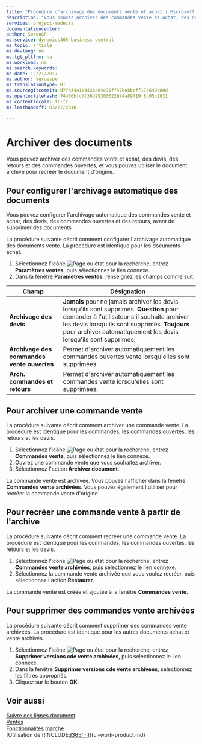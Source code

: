 ```yaml
---
title: "Procédure d'archivage des documents vente et achat | Microsoft Docs"
description: "Vous pouvez archiver des commandes vente et achat, des devis, des retours et des commandes ouvertes, et vous pouvez utiliser le document archivé pour recréer le document d'origine."
services: project-madeira
documentationcenter: 
author: SorenGP
ms.service: dynamics365-business-central
ms.topic: article
ms.devlang: na
ms.tgt_pltfrm: na
ms.workload: na
ms.search.keywords: 
ms.date: 12/21/2017
ms.author: sgroespe
ms.translationtype: HT
ms.sourcegitcommit: d7fb34e1c9428a64c71ff47be8bcff174649c00d
ms.openlocfilehash: 74460bfcff36d293006229f4a89719f8c05c2631
ms.contentlocale: fr-fr
ms.lasthandoff: 03/22/2018

---
```

# <a name="archive-documents"></a>Archiver des documents
Vous pouvez archiver des commandes vente et achat, des devis, des retours et des commandes ouvertes, et vous pouvez utiliser le document archivé pour recréer le document d'origine.

## <a name="to-set-up-automatic-document-archiving"></a>Pour configurer l'archivage automatique des documents  
Vous pouvez configurer l'archivage automatique des commandes vente et achat, des devis, des commandes ouvertes et des retours, avant de supprimer des documents.

La procédure suivante décrit comment configurer l'archivage automatique des documents vente. La procédure est identique pour les documents achat.
1.  Sélectionnez l'icône ![Page ou état pour la recherche](media/ui-search/search_small.png "icône"), entrez **Paramètres ventes**, puis sélectionnez le lien connexe.
2. Dans la fenêtre **Paramètres ventes**, renseignez les champs comme suit.

|Champ|Désignation|
|-----|-----------|
|**Archivage des devis**|**Jamais** pour ne jamais archiver les devis lorsqu'ils sont supprimés. **Question** pour demander à l'utilisateur s'il souhaite archiver les devis lorsqu'ils sont supprimés. **Toujours** pour archiver automatiquement les devis lorsqu'ils sont supprimés.|
|**Archivage des commandes vente ouvertes**|Permet d'archiver automatiquement les commandes ouvertes vente lorsqu'elles sont supprimées.|
|**Arch. commandes et retours**|Permet d'archiver automatiquement les commandes vente lorsqu'elles sont supprimées.|

## <a name="to-archive-a-sales-order"></a>Pour archiver une commande vente
La procédure suivante décrit comment archiver une commande vente. La procédure est identique pour les commandes, les commandes ouvertes, les retours et les devis.

1.  Sélectionnez l'icône ![Page ou état pour la recherche](media/ui-search/search_small.png "Page ou état pour la recherche"), entrez **Commandes vente**, puis sélectionnez le lien connexe.  
2.  Ouvrez une commande vente que vous souhaitez archiver.  
3.  Sélectionnez l'action **Archiver document**.

La commande vente est archivée. Vous pouvez l'afficher dans la fenêtre **Commandes vente archivées**. Vous pouvez également l'utiliser pour recréer la commande vente d'origine.

## <a name="to-recreate-a-sales-order-from-the-archive"></a>Pour recréer une commande vente à partir de l'archive
La procédure suivante décrit comment recréer une commande vente. La procédure est identique pour les commandes, les commandes ouvertes, les retours et les devis.

1.  Sélectionnez l'icône ![Page ou état pour la recherche](media/ui-search/search_small.png "Page ou état pour la recherche"), entrez **Commandes vente archivées**, puis sélectionnez le lien connexe.
2.  Sélectionnez la commande vente archivée que vous voulez recréer, puis sélectionnez l'action **Restaurer**.  

La commande vente est créée et ajoutée à la fenêtre **Commandes vente**.

## <a name="to-delete-archived-sales-orders"></a>Pour supprimer des commandes vente archivées
La procédure suivante décrit comment supprimer des commandes vente archivées. La procédure est identique pour les autres documents achat et vente archivés.

1.  Sélectionnez l'icône ![Page ou état pour la recherche](media/ui-search/search_small.png "Page ou état pour la recherche"), entrez **Supprimer versions cde vente archivées**, puis sélectionnez le lien connexe.  
2.  Dans la fenêtre **Supprimer versions cde vente archivées**, sélectionnez les filtres appropriés.  
3.  Cliquez sur le bouton **OK**.

## <a name="see-also"></a>Voir aussi
[Suivre des lignes document](across-how-to-track-document-lines.md)  
[Ventes](sales-manage-sales.md)  
[Fonctionnalités marché](ui-across-business-areas.md)  
[Utilisation de [!INCLUDE[d365fin](includes/d365fin_md.md)]](ui-work-product.md)

